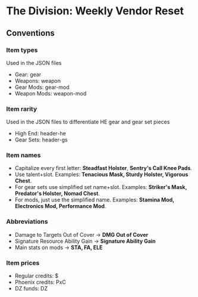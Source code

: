 # The Division: Weekly Vendor Reset

## Conventions

### Item types
Used in the JSON files
* Gear: gear
* Weapons: weapon
* Gear Mods: gear-mod
* Weapon Mods: weapon-mod

### Item rarity
Used in the JSON files to differentiate HE gear and gear set pieces
* High End: header-he
* Gear Sets: header-gs

### Item names
* Capitalize every first letter: **Steadfast Holster**, **Sentry's Call Knee Pads**.
* Use talent+slot. Examples: **Tenacious Mask, Sturdy Holster, Vigorous Chest**.
* For gear sets use simplified set name+slot. Examples: **Striker's Mask, Predator's Holster, Nomad Chest**.
* For mods, just use the simplified name. Examples: **Stamina Mod, Electronics Mod, Performance Mod**.

### Abbreviations
* Damage to Targets Out of Cover -> **DMG Out of Cover**
* Signature Resource Ability Gain -> **Signature Ability Gain**
* Main stats on mods -> **STA, FA, ELE**

### Item prices
* Regular credits: $
* Phoenix credits: PxC
* DZ funds: DZ
